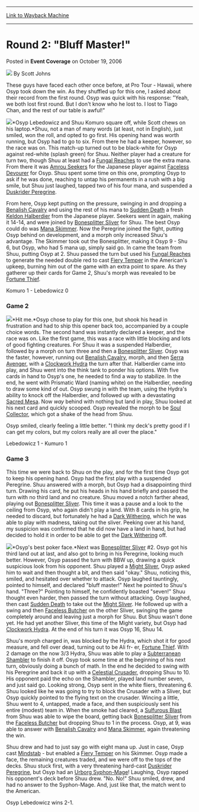 
---
[Link to Wayback Machine](https://web.archive.org/web/20171029033726/https://magic.wizards.com/en/articles/archive/event-coverage/round-2-bluff-master-2006-10-19)

[_metadata_:author]:- "Scott Johns"
[_metadata_:description]:- "These guys have faced each other once before, at Pro Tour - Hawaii, where Osyp took down the win. As they shuffled up for this one, I asked about their record from the first round. Osyp was quick with his response: `Yeah, we both lost first round. But I don't know who he lost to. I lost to Tiago Chan, and the rest of our table is awful!`"
[_metadata_:generator]:- "Drupal 7 (http://drupal.org)"
[_metadata_:node]:- "541291"
[_metadata_:publish_date]:- "2006-10-19"
[_metadata_:source]:- "div-main-content"
[_metadata_:title]:- "Round 2: `Bluff Master!`"
[_metadata_:wayback_capture_timestamp]:- "2017-10-29 03:37:26"
[_metadata_:wayback_raw_url]:- "https://web.archive.org/web/20171029033726id_/https://magic.wizards.com/en/articles/archive/event-coverage/round-2-bluff-master-2006-10-19"
[_metadata_:wayback_url]:- "https://magic.wizards.com/en/articles/archive/event-coverage/round-2-bluff-master-2006-10-19"
---


Round 2: "Bluff Master!"
========================



 Posted in **Event Coverage**
 on October 19, 2006 






![](https://media.magic.wizards.com/styles/auth_small/public/images/person/authorpic_scottjohns.jpg)
By Scott Johns











These guys have faced each other once before, at Pro Tour - Hawaii, where Osyp took down the win. As they shuffled up for this one, I asked about their record from the first round. Osyp was quick with his response: "Yeah, we both lost first round. But I don't know who he lost to. I lost to Tiago Chan, and the rest of our table is awful!"

![](https://media.magic.wizards.com/image_legacy_migration/sideboard/images/ptkob06/Round2_Osyp_Shuu.jpg)*Osyp Lebedowicz and Shuu Komuro square off, while Scott chews on his laptop.*Shuu, not a man of many words (at least, not in English), just smiled, won the roll, and opted to go first. His opening hand was worth running, but Osyp had to go to six. From there he had a keeper, however, so the race was on. This match-up turned out to be black-white for Osyp against red-white (splash green) for Shuu. Neither player had a creature for turn two, though Shuu at least had a [Fungal Reaches](http://gatherer.wizards.com/Pages/Card/Details.aspx?name=Fungal+Reaches) to use the extra mana. From there it was [Amrou Seekers](http://gatherer.wizards.com/Pages/Card/Details.aspx?name=Amrou+Seekers) for the Japanese player against [Faceless Devourer](http://gatherer.wizards.com/Pages/Card/Details.aspx?name=Faceless+Devourer) for Osyp. Shuu spent some time on this one, prompting Osyp to ask if he was done, reaching to untap his permanents in a rush with a big smile, but Shuu just laughed, tapped two of his four mana, and suspended a [Duskrider Peregrine](http://gatherer.wizards.com/Pages/Card/Details.aspx?name=Duskrider+Peregrine).

From here, Osyp kept putting on the pressure, swinging in and dropping a [Benalish Cavalry](http://gatherer.wizards.com/Pages/Card/Details.aspx?name=Benalish+Cavalry) and using the rest of his mana to [Sudden Death](http://gatherer.wizards.com/Pages/Card/Details.aspx?name=Sudden+Death) a fresh [Keldon Halberdier](http://gatherer.wizards.com/Pages/Card/Details.aspx?name=Keldon+Halberdier) from the Japanese player. Seekers went in again, making it 14-14, and were joined by [Bonesplitter Sliver](http://gatherer.wizards.com/Pages/Card/Details.aspx?name=Bonesplitter+Sliver) for Shuu. The best Osyp could do was [Mana Skimmer](http://gatherer.wizards.com/Pages/Card/Details.aspx?name=Mana+Skimmer). Now the Peregrine joined the fight, putting Osyp behind on development, and a morph only increased Shuu's advantage. The Skimmer took out the Bonesplitter, making it Osyp 9 - Shu 6, but Osyp, who had 5 mana up, simply said go. In came the team from Shuu, putting Osyp at 2. Shuu passed the turn but used his [Fungal Reaches](http://gatherer.wizards.com/Pages/Card/Details.aspx?name=Fungal+Reaches) to generate the needed double red to cast [Fiery Temper](http://gatherer.wizards.com/Pages/Card/Details.aspx?name=Fiery+Temper) in the American's upkeep, burning him out of the game with an extra point to spare. As they gatherer up their cards for Game 2, Shuu's morph was revealed to be [Fortune Thief](http://gatherer.wizards.com/Pages/Card/Details.aspx?name=Fortune+Thief).

Komuro 1 - Lebedowicz 0

### Game 2

![](https://media.magic.wizards.com/image_legacy_migration/sideboard/images/ptkob06/Round2_Shuu.jpg)*Hit me.*Osyp chose to play for this one, but shook his head in frustration and had to ship this opener back too, accompanied by a couple choice words. The second hand was instantly declared a keeper, and the race was on. Like the first game, this was a race with little blocking and lots of good fighting creatures. For Shuu it was a suspended Halberdier, followed by a morph on turn three and then a [Bonesplitter Sliver](http://gatherer.wizards.com/Pages/Card/Details.aspx?name=Bonesplitter+Sliver). Osyp was the faster, however, running out [Benalish Cavalry](http://gatherer.wizards.com/Pages/Card/Details.aspx?name=Benalish+Cavalry), morph, and then [Serra Avenger](http://gatherer.wizards.com/Pages/Card/Details.aspx?name=Serra+Avenger), with a [Clockwork Hydra](http://gatherer.wizards.com/Pages/Card/Details.aspx?name=Clockwork+Hydra) the turn after that. Halberdier came into play, and Shuu went into the think tank to ponder his options. With five cards in hand to Osyp's one, he needed to find a way to stabilize. In the end, he went with Prismatic Ward (naming white) on the Halberdier, needing to draw some kind of out. Osyp swung in with the team, using the Hydra's ability to knock off the Halberdier, and followed up with a devastating [Sacred Mesa](http://gatherer.wizards.com/Pages/Card/Details.aspx?name=Sacred+Mesa). Now *way* behind with nothing but land in play, Shuu looked at his next card and quickly scooped. Osyp revealed the morph to be [Soul Collector](http://gatherer.wizards.com/Pages/Card/Details.aspx?name=Soul+Collector), which got a shake of the head from Shuu.

Osyp smiled, clearly feeling a little better. "I think my deck's pretty good if I can get my colors, but my colors really are all over the place."

Lebedowicz 1 - Kumuro 1

### Game 3

This time we were back to Shuu on the play, and for the first time Osyp got to keep his opening hand. Osyp had the first play with a suspended Peregrine. Shuu answered with a morph, but Osyp had a disappointing third turn. Drawing his card, he put his heads in his hand briefly and passed the turn with no third land and no creature. Shuu moved a notch farther ahead, playing out [Bonesplitter Sliver](http://gatherer.wizards.com/Pages/Card/Details.aspx?name=Bonesplitter+Sliver). This time it was a pause and a look to the ceiling from Osyp, who again didn't play a land. With 8 cards in his grip, he needed to discard, but fortunately he had a [Dark Withering](http://gatherer.wizards.com/Pages/Card/Details.aspx?name=Dark+Withering), which he was able to play with madness, taking out the sliver. Peeking over at his hand, my suspicion was confirmed that he did now have a land in hand, but had decided to hold it in order to be able to get the [Dark Withering](http://gatherer.wizards.com/Pages/Card/Details.aspx?name=Dark+Withering) off.

![](https://media.magic.wizards.com/image_legacy_migration/sideboard/images/ptkob06/Round2_Osyp.jpg)*Osyp's best poker face.*Next was [Bonesplitter Sliver](http://gatherer.wizards.com/Pages/Card/Details.aspx?name=Bonesplitter+Sliver) #2. Osyp got his third land out at last, and also got to bring in his Peregrine, looking much better. However, Osyp passed the turn with BBW up, drawing a quick suspicious look from his opponent. Shuu played a [Might Sliver](http://gatherer.wizards.com/Pages/Card/Details.aspx?name=Might+Sliver), Osyp asked him to wait and then thought a bit, and then said "okay." Shuu, noticing this, smiled, and hesitated over whether to attack. Osyp laughed tauntingly, pointed to himself, and declared "bluff master!" Next he pointed to Shuu's hand. "Three?" Pointing to himself, he confidently boasted "seven!" Shuu thought even harder, then passed the turn without attacking. Osyp laughed, then cast [Sudden Death](http://gatherer.wizards.com/Pages/Card/Details.aspx?name=Sudden+Death) to take out the [Might Sliver](http://gatherer.wizards.com/Pages/Card/Details.aspx?name=Might+Sliver). He followed up with a swing and then [Faceless Butcher](http://gatherer.wizards.com/Pages/Card/Details.aspx?name=Faceless+Butcher) on the other Sliver, swinging the game completely around and leaving just a morph for Shuu. But Shuu wasn't done yet. He had yet another Sliver, this time of the Might variety, but Osyp had [Clockwork Hydra](http://gatherer.wizards.com/Pages/Card/Details.aspx?name=Clockwork+Hydra). At the end of his turn it was Osyp 16, Shuu 14. 

Shuu's morph charged in, was blocked by the Hydra, which shot it for good measure, and fell over dead, turning out to be Ali fr- er, [Fortune Thief](http://gatherer.wizards.com/Pages/Card/Details.aspx?name=Fortune+Thief). With 2 damage on the now 3/3 Hydra, Shuu was able to play a [Subterranean Shambler](http://gatherer.wizards.com/Pages/Card/Details.aspx?name=Subterranean+Shambler) to finish it off. Osyp took some time at the beginning of his next turn, obviously doing a bunch of math. In the end he decided to swing with his Peregrine and back it up with a [Celestial Crusader](http://gatherer.wizards.com/Pages/Card/Details.aspx?name=Celestial+Crusader), dropping Shuu to 10. His opponent paid the echo on the Shambler, played land number seven, and just said go. Looking strong, Osyp sent in the white fliers, threatening 6. Shuu looked like he was going to try to block the Crusader with a Sliver, but Osyp quickly pointed to the flying text on the crusader. Wincing a little, Shuu went to 4, untapped, made a face, and then suspiciously sent his entire (modest) team in. When the smoke had cleared, a [Sulfurous Blast](http://gatherer.wizards.com/Pages/Card/Details.aspx?name=Sulfurous+Blast) from Shuu was able to wipe the board, getting back [Bonesplitter Sliver](http://gatherer.wizards.com/Pages/Card/Details.aspx?name=Bonesplitter+Sliver) from the [Faceless Butcher](http://gatherer.wizards.com/Pages/Card/Details.aspx?name=Faceless+Butcher) but dropping Shuu to 1 in the process. Osyp, at 9, was able to answer with [Benalish Cavalry](http://gatherer.wizards.com/Pages/Card/Details.aspx?name=Benalish+Cavalry) and [Mana Skimmer](http://gatherer.wizards.com/Pages/Card/Details.aspx?name=Mana+Skimmer), again threatening the win. 

Shuu drew and had to just say go with eight mana up. Just in case, Osyp cast [Mindstab](http://gatherer.wizards.com/Pages/Card/Details.aspx?name=Mindstab) - but enabled a [Fiery Temper](http://gatherer.wizards.com/Pages/Card/Details.aspx?name=Fiery+Temper) on his Skimmer. Osyp made a face, the remaining creatures traded, and we were off to the tops of the decks. Shuu stuck first, with a very threatening hard-cast [Duskrider Peregrine](http://gatherer.wizards.com/Pages/Card/Details.aspx?name=Duskrider+Peregrine), but Osyp had an [Urborg Syphon-Mage](http://gatherer.wizards.com/Pages/Card/Details.aspx?name=Urborg+Syphon-Mage)! Laughing, Osyp rapped his opponent's deck before Shuu drew. "No. No!" Shuu smiled, drew, and had no answer to the Syphon-Mage. And, just like that, the match went to the American. 

Osyp Lebedowicz wins 2-1. 







